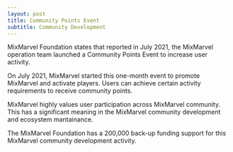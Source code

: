 ```yaml
---
layout: post
title: Community Points Event
subtitle: Community Development 
---
```


MixMarvel Foundation states that reported in July 2021, the MixMarvel operation team launched a Community Points Event to increase user activity. 

On July 2021, MixMarvel started this one-month event to promote MixMarvel and activate players.  Users can achieve certain activity requirements to receive community points. 

MixMarvel highly values user participation across MixMarvel community. This has a significant meaning in the MixMarvel community development and ecosystem mantainance. 

The MixMarvel Foundation has a 200,000 back-up funding support for this MixMarvel community development activity. 

